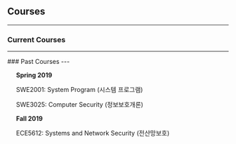 <a name="courses"></a>

## Courses
---

### Current Courses
---
<div style="margin-left: 20px;">

</div>
### Past Courses
---
<div style="margin-left: 20px;">


**Spring 2019**

SWE2001: System Program (시스템 프로그램)

SWE3025: Computer Security (정보보호개론)

**Fall 2019**

ECE5612: Systems and Network Security (전산망보호)

</div>